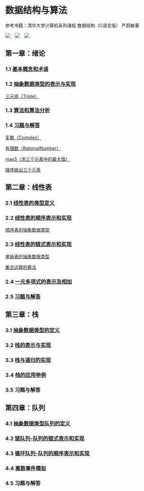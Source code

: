 # 数据结构与算法

参考书籍：清华大学计算机系列课程 数据结构（C语言版） 严蔚敏著

![](https://img.shields.io/badge/Editor-Sublime_Text-informational?style=flat&logo=sublime-text&logoColor=white&color=2bbc8a)&emsp;![](https://img.shields.io/badge/Tool-Git-informational?style=flat&logo=git&logoColor=white&color=2bbc8a)&emsp;![](https://img.shields.io/badge/Code-C-informational?style=flat&logo=c&logoColor=white&color=2bbc8a)

## 第一章：绪论
### 1.1 [基本概念和术语](https://github.com/linjing-lab/data-structure/blob/main/preface/%E5%9F%BA%E6%9C%AC%E6%A6%82%E5%BF%B5%E4%B8%8E%E6%9C%AF%E8%AF%AD.md)
### 1.2 [抽象数据类型的表示与实现](https://github.com/linjing-lab/data-structure/blob/main/preface/%E6%8A%BD%E8%B1%A1%E6%95%B0%E6%8D%AE%E7%B1%BB%E5%9E%8B%E7%9A%84%E8%A1%A8%E7%A4%BA%E4%B8%8E%E5%AE%9E%E7%8E%B0.md)
[三元组（Triple）](https://github.com/linjing-lab/data-structure/blob/main/preface/triplet.cpp)

### 1.3 [算法和算法分析](https://github.com/linjing-lab/data-structure/blob/main/preface/%E7%AE%97%E6%B3%95%E5%92%8C%E7%AE%97%E6%B3%95%E5%88%86%E6%9E%90.md)
### 1.4 [习题与解答](https://github.com/linjing-lab/data-structure/blob/main/preface/%E4%B9%A0%E9%A2%98%E4%B8%8E%E8%A7%A3%E7%AD%94.md)
[复数（Complex）](https://github.com/linjing-lab/data-structure/blob/main/preface/complex.cpp)

[有理数（RationalNumber）](https://github.com/linjing-lab/data-structure/blob/main/preface/rational_number.cpp)

[max3（求三个元素中的最大值）](https://github.com/linjing-lab/data-structure/blob/main/preface/max3.cpp)

[降序输出三个元素](https://github.com/linjing-lab/data-structure/blob/main/preface/descend3.cpp)

## 第二章：线性表
### 2.1 [线性表的类型定义](https://github.com/linjing-lab/data-structure/blob/main/linear-list/%E7%BA%BF%E6%80%A7%E8%A1%A8%E7%9A%84%E7%B1%BB%E5%9E%8B%E5%AE%9A%E4%B9%89.md)
### 2.2 [线性表的顺序表示和实现](https://github.com/linjing-lab/data-structure/blob/main/linear-list/%E7%BA%BF%E6%80%A7%E8%A1%A8%E7%9A%84%E9%A1%BA%E5%BA%8F%E8%A1%A8%E7%A4%BA%E5%92%8C%E5%AE%9E%E7%8E%B0.md)
[顺序表的抽象数据类型](https://github.com/linjing-lab/data-structure/blob/main/linear-list/sq_list.cpp)

### 2.3 [线性表的链式表示和实现](https://github.com/linjing-lab/data-structure/blob/main/linear-list/%E7%BA%BF%E6%80%A7%E8%A1%A8%E7%9A%84%E9%93%BE%E5%BC%8F%E8%A1%A8%E7%A4%BA%E5%92%8C%E5%AE%9E%E7%8E%B0.md)
[单链表的抽象数据类型](https://github.com/linjing-lab/data-structure/blob/main/linear-list/link_list.cpp)

[集合运算的算法](https://github.com/linjing-lab/data-structure/blob/main/linear-list/slink_list.cpp)

### 2.4 [一元多项式的表示及相加](https://github.com/linjing-lab/data-structure/blob/main/linear-list/%E4%B8%80%E5%85%83%E5%A4%9A%E9%A1%B9%E5%BC%8F%E7%9A%84%E8%A1%A8%E7%A4%BA%E5%8F%8A%E7%9B%B8%E5%8A%A0.md)

### 2.5 [习题与解答](https://github.com/linjing-lab/data-structure/blob/main/linear-list/%E4%B9%A0%E9%A2%98%E4%B8%8E%E8%A7%A3%E7%AD%94.md)

## 第三章：栈
### 3.1 [抽象数据类型的定义](https://github.com/linjing-lab/data-structure/blob/main/stack/%E6%8A%BD%E8%B1%A1%E6%95%B0%E6%8D%AE%E7%B1%BB%E5%9E%8B%E6%A0%88%E7%9A%84%E5%AE%9A%E4%B9%89.md)

### 3.2 [栈的表示与实现](https://github.com/linjing-lab/data-structure/blob/main/stack/%E6%A0%88%E7%9A%84%E8%A1%A8%E7%A4%BA%E4%B8%8E%E5%AE%9E%E7%8E%B0.md)

### 3.3 [栈与递归的实现](https://github.com/linjing-lab/data-structure/blob/main/stack/%E6%A0%88%E4%B8%8E%E9%80%92%E5%BD%92%E7%9A%84%E5%AE%9E%E7%8E%B0.md)

### 3.4 [栈的应用举例](https://github.com/linjing-lab/data-structure/blob/main/stack/%E6%A0%88%E7%9A%84%E5%BA%94%E7%94%A8%E4%B8%BE%E4%BE%8B.md)

### 3.5 习题与解答

## 第四章：队列
### 4.1 [抽象数据类型队列的定义](https://github.com/linjing-lab/data-structure/blob/main/queue/%E6%8A%BD%E8%B1%A1%E6%95%B0%E6%8D%AE%E7%B1%BB%E5%9E%8B%E9%98%9F%E5%88%97%E7%9A%84%E5%AE%9A%E4%B9%89.md)

### 4.2 [链队列-队列的链式表示和实现](https://github.com/linjing-lab/data-structure/blob/main/queue/%E9%93%BE%E9%98%9F%E5%88%97-%E9%98%9F%E5%88%97%E7%9A%84%E9%93%BE%E5%BC%8F%E8%A1%A8%E7%A4%BA%E5%92%8C%E5%AE%9E%E7%8E%B0.md)

### 4.3 [循环队列-队列的顺序表示和实现](https://github.com/linjing-lab/data-structure/blob/main/queue/%E5%BE%AA%E7%8E%AF%E9%98%9F%E5%88%97-%E9%98%9F%E5%88%97%E7%9A%84%E9%A1%BA%E5%BA%8F%E8%A1%A8%E7%A4%BA%E5%92%8C%E5%AE%9E%E7%8E%B0.md)

### 4.4 [离散事件模拟](https://github.com/linjing-lab/data-structure/blob/main/queue/%E7%A6%BB%E6%95%A3%E4%BA%8B%E4%BB%B6%E6%A8%A1%E6%8B%9F.md)

### 4.5 习题与解答
